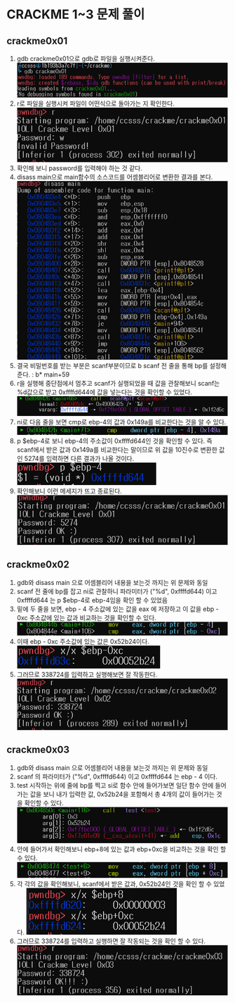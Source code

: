 # CRACKME 1~3 문제 풀이

## crackme0x01
1.  gdb crackme0x01으로 gdb로 파일을 실행시켜준다.
![1](https://raw.githubusercontent.com/Kim-kanghyun/hw1-1/master/hw1/img/1.PNG)
2. r로 파일을 실행시켜 파일이 어떤식으로 돌아가는 지 확인한다.
![2](./img/2.png)
3. 확인해 보니 password를 입력해야 하는 것 같다.
4. disass main으로 main함수의 소스코드를 어셈블리어로 변환한 결과를 본다.
![3](./img/3.png)
5. 결국 비밀번호를 받는 부분은 scanf부분이므로 b scanf 전 줄을 통해 bp를 설정해준다.
: b* main+59
6. r을 실행해 중단점에서 멈추고 scanf가 실행되었을 때 값을 관찰해보니 scanf는 %d값으로 받고 0xffffd644에 값을 넣는다는 것을 확인할 수 있었다.
![4](./img/4.png)
7. ni로 다음 줄을 보면 cmp로 ebp-4의 값과 0x149a를 비교한다는 것을 알 수 있다.
![5](./img/5.png)
8. p $ebp-4로 보니 ebp-4의 주소값이 0xffffd644인 것을 확인할 수 있다. 즉 scanf에서 받은 값과 0x149a를 비교한다는 말이므로 위 값을 10진수로 변환한 값인 5274를 입력하면 다른 결과가 나올 것이다.
![6](./img/6.png)
9. 확인해보니 이런 메세지가 뜨고 종료된다.
![7](./img/7.png) 

## crackme0x02
1. gdb와 disass main 으로 어셈블리어 내용을 보는것 까지는 위 문제와 동일
2. scanf 전 줄에 bp를 잡고 ni로 관찰하니 파라미터가 ("%d", 0xffffd644) 이고 0xffffd644 는 p $ebp-4로 ebp-4임을 확인 할 수 있었음
3. 밑에 두 줄을 보면, ebp - 4 주소값에 있는 값을 eax 에 저장하고 이 값을 ebp - 0xc 주소값에 있는 값과 비교하는 것을 확인할 수 있다.
![8](./img/8.png)
4. 이때 ebp - 0xc 주소값에 있는 값은  0x52b24이다.
![9](./img/9.png)
5. 그러므로 338724를 입력하고 실행해보면 잘 작동한다.
![10](./img/10.png)


## crackme0x03
1. gdb와 disass main 으로 어셈블리어 내용을 보는것 까지는 위 문제와 동일
2. scanf 의 파라미터가 ("%d", 0xffffd644) 이고 0xffffd644 는 ebp - 4 이다.
3. test 시작하는 위에 줄에 bp를 찍고 si로 함수 안에 들어가보면 일단 함수 안에 들어가는 값을 보니 내가 입력한 값, 0x52b24을 포함해서 총 4개의 값이 들어가는 것을 확인할 수 있다.
![11](./img/11.png)
4. 안에 들어가서 확인해보니 ebp+8에 있는 값과 ebp+0xc을 비교하는 것을 확인 할 수 있다.
![12](./img/12.png)
5. 각 각의 값을 확인해보니, scanf에서 받은 값과, 0x52b24인 것을 확인 할 수 있었다.
![13](./img/13.png)
6. 그러므로 338724를 입력하고 실행하면 잘 작동되는 것을 확인 할 수 있다.
![14](./img/14.png)

